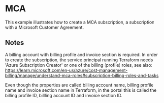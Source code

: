 # MCA

This example illustrates how to create a MCA subscription, a subscription with a Microsoft Customer Agreement.

## Notes

A billing account with billing profile and invoice section is required. In order to create the subscription, the service principal running Terraform needs 'Azure Subscription Creator' or one of the billing (profile) roles, see also: https://learn.microsoft.com/en-us/azure/cost-management-billing/manage/understand-mca-roles#subscription-billing-roles-and-tasks

Even though the properties are called billing account name, billing profile name and invoice section name in Terraform, in the portal this is called the billing profile ID, billling account ID and invoice section ID.
